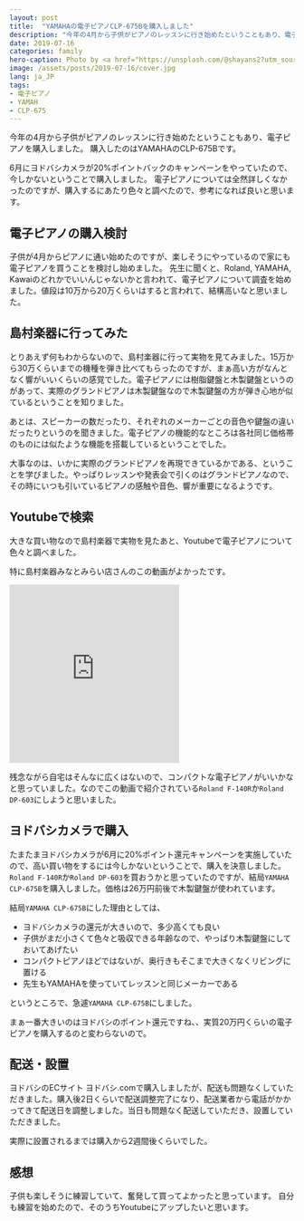 ```yaml
---
layout: post
title:  "YAMAHAの電子ピアノCLP-675Bを購入しました"
description: "今年の4月から子供がピアノのレッスンに行き始めたということもあり、電子ピアノを購入しました。購入したのはYAMAHAのCLP-675Bです。6月にヨドバシカメラが20%ポイントバックのキャンペーンをやっていたので、今しかないということで購入しました。電子ピアノについては全然詳しくなかったのですが、購入するにあたり色々と調べたので、参考になれば良いと思います。"
date: 2019-07-16
categories: family
hero-caption: Photo by <a href="https://unsplash.com/@shayans2?utm_source=unsplash&utm_medium=referral&utm_content=creditCopyText">Shayan Bemanian</a> on <a href="https://unsplash.com/">Unsplash</a>
image: /assets/posts/2019-07-16/cover.jpg
lang: ja_JP
tags:
- 電子ピアノ
- YAMAH
- CLP-675
---
```


今年の4月から子供がピアノのレッスンに行き始めたということもあり、電子ピアノを購入しました。
購入したのはYAMAHAのCLP-675Bです。

6月にヨドバシカメラが20%ポイントバックのキャンペーンをやっていたので、今しかないということで購入しました。
電子ピアノについては全然詳しくなかったのですが、購入するにあたり色々と調べたので、参考になれば良いと思います。

## 電子ピアノの購入検討

子供が4月からピアノに通い始めたのですが、楽しそうにやっているので家にも電子ピアノを買うことを検討し始めました。
先生に聞くと、Roland, YAMAHA, Kawaiのどれかでいいんじゃないかと言われて、電子ピアノについて調査を始めました。値段は10万から20万くらいはすると言われて、結構高いなと思いました。

## 島村楽器に行ってみた

とりあえず何もわからないので、島村楽器に行って実物を見てみました。15万から30万くらいまでの機種を弾き比べてもらったのですが、まぁ高い方がなんとなく響がいいくらいの感覚でした。電子ピアノには樹脂鍵盤と木製鍵盤というのがあって、実際のグランドピアノは木製鍵盤なので木製鍵盤の方が弾き心地が似ているということを知りました。

あとは、スピーカーの数だったり、それぞれのメーカーごとの音色や鍵盤の違いだったりというのを聞きました。電子ピアノの機能的なところは各社同じ価格帯のものには似たような機能を搭載しているということでした。

大事なのは、いかに実際のグランドピアノを再現できているかである、ということを学びました。やっぱりレッスンや発表会で引くのはグランドピアノなので、その時にいつも引いているピアノの感触や音色、響が重要になるようです。

## Youtubeで検索

大きな買い物なので島村楽器で実物を見たあと、Youtubeで電子ピアノについて色々と調べました。

特に島村楽器みなとみらい店さんのこの動画がよかったです。

<iframe class="w-100" height="315" src="https://www.youtube.com/embed/N-u_CnZeJ9U" frameborder="0" allow="accelerometer; autoplay; encrypted-media; gyroscope; picture-in-picture" allowfullscreen></iframe>

残念ながら自宅はそんなに広くはないので、コンパクトな電子ピアノがいいかなと思っていました。なのでこの動画で紹介されている`Roland F-140R`か`Roland DP-603`にしようと思いました。

## ヨドバシカメラで購入

たまたまヨドバシカメラが6月に20%ポイント還元キャンペーンを実施していたので、高い買い物をするには今しかないということで、購入を決意しました。
`Roland F-140R`か`Roland DP-603`を買おうかと思っていたのですが、結局`YAMAHA CLP-675B`を購入しました。価格は26万円前後で木製鍵盤が使われています。

結局`YAMAHA CLP-675B`にした理由としては、

- ヨドバシカメラの還元が大きいので、多少高くても良い
- 子供がまだ小さくて色々と吸収できる年齢なので、やっぱり木製鍵盤にしておいてあげたい
- コンパクトピアノほどではないが、奥行きもそこまで大きくなくリビングに置ける
- 先生もYAMAHAを使っていてレッスンと同じメーカーである

というところで、急遽`YAMAHA CLP-675B`にしました。

まぁ一番大きいのはヨドバシのポイント還元ですね、、実質20万円くらいの電子ピアノを購入するのと変わらないので。

## 配送・設置

ヨドバシのECサイト ヨドバシ.comで購入しましたが、配送も問題なくしていただきました。購入後2日くらいで配送調整完了になり、配送業者から電話がかかってきて配送日を調整しました。当日も問題なく配送していただき、設置していただきました。

実際に設置されるまでは購入から2週間後くらいでした。

## 感想

子供も楽しそうに練習していて、奮発して買ってよかったと思っています。
自分も練習を始めたので、そのうちYoutubeにアップしたいと思います。